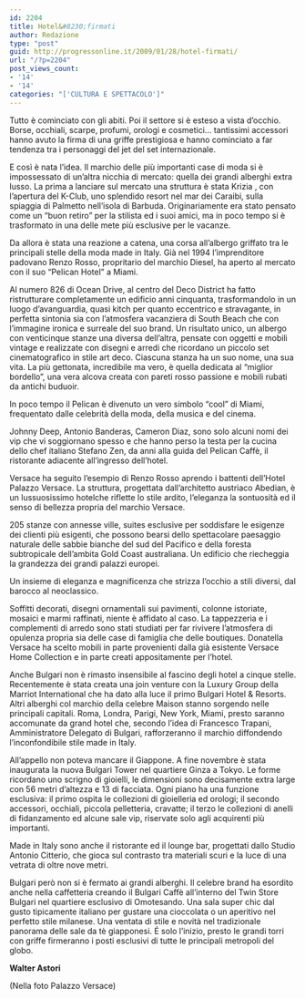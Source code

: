 ```yaml
---
id: 2204
title: Hotel&#8230;firmati
author: Redazione
type: "post"
guid: http://progressonline.it/2009/01/28/hotel-firmati/
url: "/?p=2204"
post_views_count:
- '14'
- '14'
categories: "['CULTURA E SPETTACOLO']"
---
```


Tutto è cominciato<span> </span>con gli abiti. Poi il settore si è esteso a vista d’occhio. Borse, occhiali, scarpe, profumi, orologi e cosmetici… tantissimi accessori hanno avuto la firma<span> </span>di<span> </span>una griffe prestigiosa e hanno cominciato a far tendenza tra i personaggi del jet del set internazionale.

E così è nata l’idea.<span> </span>Il marchio delle più importanti case di moda si è impossessato di un’altra nicchia di mercato: quella dei grandi alberghi extra lusso. La prima<span> </span>a lanciare sul mercato una struttura<span> </span>è stata<span> </span>Krizia , con l’apertura del K-Club, uno splendido resort nel mar dei Caraibi, sulla spiaggia di Palmetto nell’isola di Barbuda. Originariamente era stato pensato come un “buon retiro” per la stilista ed i suoi amici, ma in poco tempo si<span> </span>è trasformato in una delle mete più esclusive per le vacanze.

Da allora è stata una reazione a catena, una corsa all’albergo griffato tra le principali stelle della moda made in Italy. Già nel 1994 l’imprenditore padovano Renzo Rosso, propritario del marchio Diesel, ha<span> </span>aperto al mercato con il suo “Pelican Hotel” a Miami.

Al numero 826 di Ocean Drive, al centro del Deco District<span> </span>ha fatto<span> </span>ristrutturare completamente un edificio anni cinquanta, trasformandolo in un luogo d’avanguardia, quasi kitch per quanto eccentrico e stravagante, in perfetta sintonia sia con l’atmosfera vacanziera di South Beach che con l’immagine ironica e surreale del suo brand. Un risultato unico, un albergo con venticinque stanze una diversa dell’altra, pensate con oggetti e mobili vintage e realizzate con disegni e arredi che ricordano un piccolo set cinematografico in stile art deco. Ciascuna stanza ha un suo nome, una sua vita. La più gettonata, incredibile ma vero, è quella dedicata al “miglior bordello”, una vera alcova creata con pareti rosso passione e mobili rubati da antichi buduoir.

In poco tempo il Pelican è divenuto un vero simbolo “cool” di Miami, frequentato dalle celebrità della moda, della musica e del cinema.

Johnny Deep, Antonio Banderas, Cameron Diaz, sono solo alcuni nomi dei vip che vi soggiornano spesso e che<span> </span>hanno perso la testa per la cucina dello chef italiano Stefano Zen, da anni alla guida del Pelican Caffè, il ristorante adiacente all’ingresso dell’hotel.

Versace ha seguito l’esempio di Renzo Rosso aprendo i battenti dell’Hotel Palazzo Versace. La struttura, progettata dall’architetto austriaco<span> </span>Abedian,<span> </span>è un lussuosissimo hotelche riflette lo stile ardito, l’eleganza la sontuosità<span> </span>ed il senso di bellezza propria del marchio Versace.

205 stanze con annesse ville, suites esclusive per soddisfare le esigenze dei clienti più esigenti, che possono bearsi dello spettacolare paesaggio naturale delle sabbie bianche del sud del Pacifico e della foresta subtropicale dell’ambita Gold Coast australiana. Un edificio<span> </span>che riecheggia la grandezza dei grandi palazzi europei.

Un insieme di eleganza e magnificenza che strizza l’occhio a stili diversi, dal barocco al neoclassico.

Soffitti decorati, disegni ornamentali sui pavimenti, colonne istoriate, mosaici e marmi raffinati, niente è affidato al caso. La tappezzeria e i complementi di arredo sono stati studiati per far rivivere l’atmosfera di opulenza propria sia delle case di famiglia che delle boutiques.<span> </span>Donatella Versace ha scelto mobili in parte provenienti dalla già esistente Versace Home Collection e in parte creati appositamente per l’hotel.

Anche Bulgari non è rimasto insensibile al fascino degli hotel a cinque stelle. Recentemente è stata creata una join venture con la Luxury Group della Marriot International che ha dato alla luce il primo Bulgari Hotel &amp; Resorts. Altri alberghi col marchio della celebre Maison stanno sorgendo nelle principali capitali. Roma, Londra, Parigi, New York, Miami, presto saranno accomunate da<span> </span>grand hotel che, secondo l’idea di Francesco Trapani, Amministratore Delegato di Bulgari, rafforzeranno il marchio diffondendo l’inconfondibile stile made in Italy.

All’appello non poteva mancare il Giappone. A fine novembre è stata inaugurata la nuova Bulgari Tower nel quartiere Ginza a Tokyo. Le forme ricordano uno scrigno di gioielli, le dimensioni sono decisamente extra large con 56 metri d’altezza e 13 di facciata. Ogni piano ha una funzione esclusiva: il primo ospita le collezioni di gioielleria ed orologi; il secondo accessori, occhiali, piccola pelletteria, cravatte; il terzo le collezioni di anelli di fidanzamento ed alcune sale vip, riservate solo agli acquirenti più importanti.

Made in Italy sono anche il ristorante ed il lounge bar, progettati dallo Studio Antonio Citterio, che gioca<span> </span>sul contrasto tra materiali scuri e la luce di una vetrata di oltre nove metri.

Bulgari però non si è fermato ai grandi alberghi. Il celebre brand ha esordito anche nella caffetteria creando il Bulgari Caffè all’interno del Twin Store Bulgari nel quartiere esclusivo di Omotesando. Una sala super chic dal gusto tipicamente italiano per gustare una cioccolata o un aperitivo nel perfetto stile milanese. Una ventata di stile e novità nel tradizionale panorama delle sale da tè giapponesi. É solo l’inizio, presto le grandi torri con griffe firmeranno i posti esclusivi di tutte le principali metropoli del globo.

**Walter Astori**

(Nella foto Palazzo Versace)